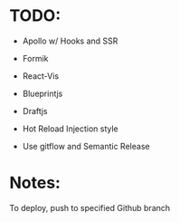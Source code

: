 # TODO:

- Apollo w/ Hooks and SSR
- Formik
- React-Vis
- Blueprintjs
- Draftjs
- Hot Reload Injection style

- Use gitflow and Semantic Release

# Notes:

To deploy, push to specified Github branch
